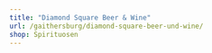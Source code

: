 ```yaml
---
title: "Diamond Square Beer & Wine"
url: /gaithersburg/diamond-square-beer-und-wine/
shop: Spirituosen
---
```

